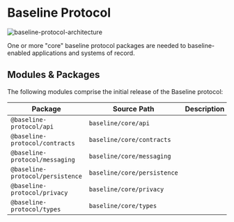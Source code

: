 # Baseline Protocol

![baseline-protocol-architecture](https://user-images.githubusercontent.com/161261/86216093-7d754480-bb4b-11ea-9b43-cafa52454baf.png)

One or more "core" baseline protocol packages are needed to baseline-enabled applications and systems of record.

## Modules & Packages

The following modules comprise the initial release of the Baseline protocol:

| Package | Source Path | Description |
| -------- | ----- | ----------- |
| `@baseline-protocol/api` | `baseline/core/api` |  |
| `@baseline-protocol/contracts` | `baseline/core/contracts` |  |
| `@baseline-protocol/messaging` | `baseline/core/messaging` |  |
| `@baseline-protocol/persistence` | `baseline/core/persistence` |  |
| `@baseline-protocol/privacy` | `baseline/core/privacy` | |
| `@baseline-protocol/types` | `baseline/core/types` | |
